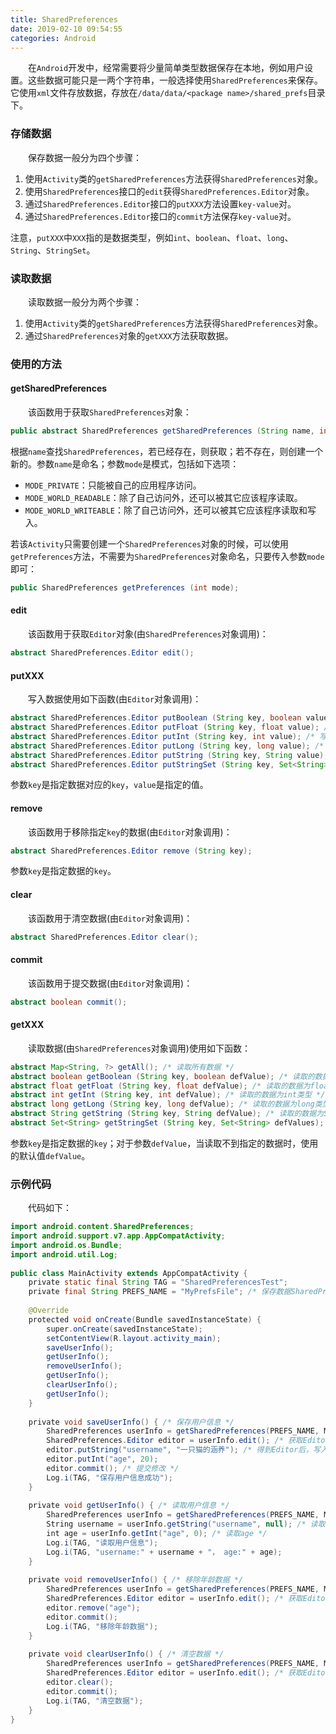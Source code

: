```yaml
---
title: SharedPreferences
date: 2019-02-10 09:54:55
categories: Android
---
```

&emsp;&emsp;在`Android`开发中，经常需要将少量简单类型数据保存在本地，例如用户设置。这些数据可能只是一两个字符串，一般选择使用`SharedPreferences`来保存。它使用`xml`文件存放数据，存放在`/data/data/<package name>/shared_prefs`目录下。

### 存储数据

&emsp;&emsp;保存数据一般分为四个步骤：

1. 使用`Activity`类的`getSharedPreferences`方法获得`SharedPreferences`对象。
2. 使用`SharedPreferences`接口的`edit`获得`SharedPreferences.Editor`对象。
3. 通过`SharedPreferences.Editor`接口的`putXXX`方法设置`key-value`对。
4. 通过`SharedPreferences.Editor`接口的`commit`方法保存`key-value`对。

注意，`putXXX`中`XXX`指的是数据类型，例如`int`、`boolean`、`float`、`long`、`String`、`StringSet`。

### 读取数据

&emsp;&emsp;读取数据一般分为两个步骤：

1. 使用`Activity`类的`getSharedPreferences`方法获得`SharedPreferences`对象。
2. 通过`SharedPreferences`对象的`getXXX`方法获取数据。

### 使用的方法

#### getSharedPreferences

&emsp;&emsp;该函数用于获取`SharedPreferences`对象：

``` java
public abstract SharedPreferences getSharedPreferences (String name, int mode);
```

根据`name`查找`SharedPreferences`，若已经存在，则获取；若不存在，则创建一个新的。参数`name`是命名；参数`mode`是模式，包括如下选项：

- `MODE_PRIVATE`：只能被自己的应用程序访问。
- `MODE_WORLD_READABLE`：除了自己访问外，还可以被其它应该程序读取。
- `MODE_WORLD_WRITEABLE`：除了自己访问外，还可以被其它应该程序读取和写入。

若该`Activity`只需要创建一个`SharedPreferences`对象的时候，可以使用`getPreferences`方法，不需要为`SharedPreferences`对象命名，只要传入参数`mode`即可：

``` java
public SharedPreferences getPreferences (int mode);
```

#### edit

&emsp;&emsp;该函数用于获取`Editor`对象(由`SharedPreferences`对象调用)：

``` java
abstract SharedPreferences.Editor edit();
```

#### putXXX

&emsp;&emsp;写入数据使用如下函数(由`Editor`对象调用)：

``` java
abstract SharedPreferences.Editor putBoolean (String key, boolean value); /* 写入boolean类型数据 */
abstract SharedPreferences.Editor putFloat (String key, float value); /* 写入float类型数据 */
abstract SharedPreferences.Editor putInt (String key, int value); /* 写入int类型数据 */
abstract SharedPreferences.Editor putLong (String key, long value); /* 写入long类型数据 */
abstract SharedPreferences.Editor putString (String key, String value); /* 写入String类型数据 */
abstract SharedPreferences.Editor putStringSet (String key, Set<String> values); /* 写入Set<String>类型数据 */
```

参数`key`是指定数据对应的`key`，`value`是指定的值。

#### remove

&emsp;&emsp;该函数用于移除指定`key`的数据(由`Editor`对象调用)：

``` java
abstract SharedPreferences.Editor remove (String key);
```

参数`key`是指定数据的`key`。

#### clear

&emsp;&emsp;该函数用于清空数据(由`Editor`对象调用)：

``` java
abstract SharedPreferences.Editor clear();
```

#### commit

&emsp;&emsp;该函数用于提交数据(由`Editor`对象调用)：

``` java
abstract boolean commit();
```

#### getXXX

&emsp;&emsp;读取数据(由`SharedPreferences`对象调用)使用如下函数：

``` java
abstract Map<String, ?> getAll(); /* 读取所有数据 */
abstract boolean getBoolean (String key, boolean defValue); /* 读取的数据为boolean类型 */
abstract float getFloat (String key, float defValue); /* 读取的数据为float类型 */
abstract int getInt (String key, int defValue); /* 读取的数据为int类型 */
abstract long getLong (String key, long defValue); /* 读取的数据为long类型 */
abstract String getString (String key, String defValue); /* 读取的数据为String类型 */
abstract Set<String> getStringSet (String key, Set<String> defValues); /* 读取的数据为Set<String>类型 */
```

参数`key`是指定数据的`key`；对于参数`defValue`，当读取不到指定的数据时，使用的默认值`defValue`。

### 示例代码

&emsp;&emsp;代码如下：

``` java
import android.content.SharedPreferences;
import android.support.v7.app.AppCompatActivity;
import android.os.Bundle;
import android.util.Log;
​
public class MainActivity extends AppCompatActivity {
    private static final String TAG = "SharedPreferencesTest";
    private final String PREFS_NAME = "MyPrefsFile"; /* 保存数据SharedPreferences文件的名字 */
​
    @Override
    protected void onCreate(Bundle savedInstanceState) {
        super.onCreate(savedInstanceState);
        setContentView(R.layout.activity_main);
        saveUserInfo();
        getUserInfo();
        removeUserInfo();
        getUserInfo();
        clearUserInfo();
        getUserInfo();
    }
​
    private void saveUserInfo() { /* 保存用户信息 */
        SharedPreferences userInfo = getSharedPreferences(PREFS_NAME, MODE_PRIVATE);
        SharedPreferences.Editor editor = userInfo.edit(); /* 获取Editor */
        editor.putString("username", "一只猫的涵养"); /* 得到Editor后，写入需要保存的数据 */
        editor.putInt("age", 20);
        editor.commit(); /* 提交修改 */
        Log.i(TAG, "保存用户信息成功");
    }
​
    private void getUserInfo() { /* 读取用户信息 */
        SharedPreferences userInfo = getSharedPreferences(PREFS_NAME, MODE_PRIVATE);
        String username = userInfo.getString("username", null); /* 读取username */
        int age = userInfo.getInt("age", 0); /* 读取age */
        Log.i(TAG, "读取用户信息");
        Log.i(TAG, "username:" + username + "， age:" + age);
    }
​
    private void removeUserInfo() { /* 移除年龄数据 */
        SharedPreferences userInfo = getSharedPreferences(PREFS_NAME, MODE_PRIVATE);
        SharedPreferences.Editor editor = userInfo.edit(); /* 获取Editor */
        editor.remove("age");
        editor.commit();
        Log.i(TAG, "移除年龄数据");
    }
​
    private void clearUserInfo() { /* 清空数据 */
        SharedPreferences userInfo = getSharedPreferences(PREFS_NAME, MODE_PRIVATE);
        SharedPreferences.Editor editor = userInfo.edit(); /* 获取Editor */
        editor.clear();
        editor.commit();
        Log.i(TAG, "清空数据");
    }
}
```